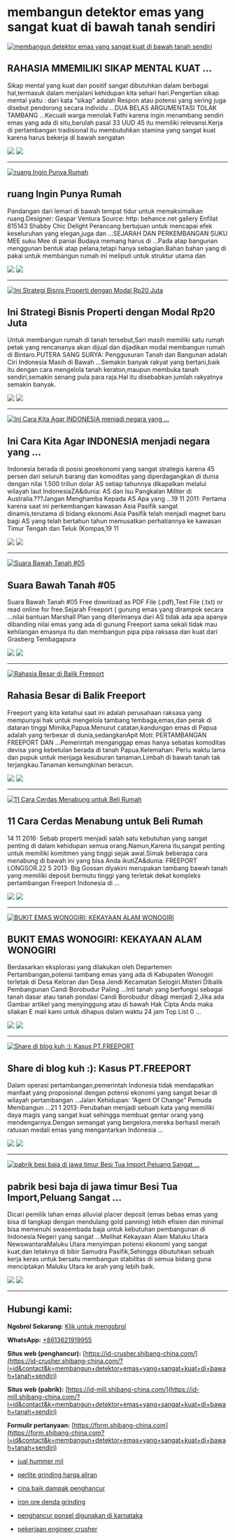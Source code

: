 # membangun detektor emas yang sangat kuat di bawah tanah sendiri

<a href="https://swt.shibang-china.com/?l=id&img&k=membangun+detektor+emas+yang+sangat+kuat+di+bawah+tanah+sendiri" target="_blank">![membangun detektor emas yang sangat kuat di bawah tanah sendiri](http://static.shibang-china.com/all-800x300/1424.jpg)</a>

## RAHASIA MMEMILIKI SIKAP MENTAL KUAT …
Sikap mental yang kuat dan positif sangat dibutuhkan dalam berbagai hal,termasuk dalam menjalani kehidupan kita sehari hari.Pengertian sikap mental yaitu : dari kata “sikap” adalah Respon atau potensi yang sering juga disebut pendorong secara individu …DUA BELAS ARGUMENTASI TOLAK TAMBANG …Kecuali warga menolak Fathi karena ingin menambang sendiri emas yang ada di situ,barulah pasal 33 UUD 45 itu memiliki relevansi.Kerja di pertambangan tradisional itu membutuhkan stamina yang sangat kuat karena harus bekerja di bawah sengatan


<a href="https://whatsapp.shibangsoft.com/WhatsApp.php" target="_blank" title="WhatsApp">![](http://static.shibang-china.com/icon/whatsapp.png)</a> <a href="https://swt.shibang-china.com/?l=id&icon&k=membangun+detektor+emas+yang+sangat+kuat+di+bawah+tanah+sendiri" target="_blank">![](http://static.shibang-china.com/icon/chat-id.png)</a>

---

<a href="https://swt.shibang-china.com/?l=id&img&k=membangun+detektor+emas+yang+sangat+kuat+di+bawah+tanah+sendiri" target="_blank">![ruang Ingin Punya Rumah](http://static.shibang-china.com/all-800x300/620.jpg)</a>

## ruang Ingin Punya Rumah
Pandangan dari lemari di bawah tempat tidur untuk memaksimalkan ruang.Designer: Gaspar Ventura Source: http: behance.net gallery Enfilat 815143 Shabby Chic Delight Perancang bertujuan untuk mencapai efek keseluruhan yang elegan,juga dan …SEJARAH DAN PERKEMBANGAN SUKU MEE suku Mee di paniai Budaya memang harus di …Pada atap bangunan menggunan bentuk atap pelana,tetapi hanya sebagian.Bahan bahan yang di pakai untuk membangun rumah ini meliputi untuk struktur utama dan


<a href="https://whatsapp.shibangsoft.com/WhatsApp.php" target="_blank" title="WhatsApp">![](http://static.shibang-china.com/icon/whatsapp.png)</a> <a href="https://swt.shibang-china.com/?l=id&icon&k=membangun+detektor+emas+yang+sangat+kuat+di+bawah+tanah+sendiri" target="_blank">![](http://static.shibang-china.com/icon/chat-id.png)</a>

---

<a href="https://swt.shibang-china.com/?l=id&img&k=membangun+detektor+emas+yang+sangat+kuat+di+bawah+tanah+sendiri" target="_blank">![Ini Strategi Bisnis Properti dengan Modal Rp20 Juta](http://static.shibang-china.com/all-800x300/105.jpg)</a>

## Ini Strategi Bisnis Properti dengan Modal Rp20 Juta
Untuk membangun rumah di tanah tersebut,Sari masih memiliki satu rumah petak yang rencananya akan dijual dan dijadikan modal membangun rumah di Bintaro.PUTERA SANG SURYA: Penggusuran Tanah dan Bangunan adalah Ciri Indonesia Masih di Bawah …Semakin banyak rakyat yang bertani,baik itu dengan cara mengelola tanah keraton,maupun membuka tanah sendiri,semakin senang pula para raja.Hal itu disebabkan jumlah rakyatnya semakin banyak.


<a href="https://whatsapp.shibangsoft.com/WhatsApp.php" target="_blank" title="WhatsApp">![](http://static.shibang-china.com/icon/whatsapp.png)</a> <a href="https://swt.shibang-china.com/?l=id&icon&k=membangun+detektor+emas+yang+sangat+kuat+di+bawah+tanah+sendiri" target="_blank">![](http://static.shibang-china.com/icon/chat-id.png)</a>

---

<a href="https://swt.shibang-china.com/?l=id&img&k=membangun+detektor+emas+yang+sangat+kuat+di+bawah+tanah+sendiri" target="_blank">![Ini Cara Kita Agar INDONESIA menjadi negara yang …](http://static.shibang-china.com/all-800x300/1184.jpg)</a>

## Ini Cara Kita Agar INDONESIA menjadi negara yang …
Indonesia berada di posisi geoekonomi yang sangat strategis karena 45 persen dari seluruh barang dan komoditas yang diperdagangkan di dunia dengan nilai 1.500 triliun dolar AS setiap tahunnya dikapalkan melalui wilayah laut IndonesiaZA&dunia: AS dan Isu Pangkalan Militer di Australia.???Jangan Menghamba Kepada AS Apa yang …19 11 2011· Pertama karena saat ini perkembangan kawasan Asia Pasifik sangat dinamis,terutama di bidang ekonomi.Asia Pasifik telah menjadi magnet baru bagi AS yang telah bertahun tahun memusatkan perhatiannya ke kawasan Timur Tengah dan Teluk (Kompas,19 11


<a href="https://whatsapp.shibangsoft.com/WhatsApp.php" target="_blank" title="WhatsApp">![](http://static.shibang-china.com/icon/whatsapp.png)</a> <a href="https://swt.shibang-china.com/?l=id&icon&k=membangun+detektor+emas+yang+sangat+kuat+di+bawah+tanah+sendiri" target="_blank">![](http://static.shibang-china.com/icon/chat-id.png)</a>

---

<a href="https://swt.shibang-china.com/?l=id&img&k=membangun+detektor+emas+yang+sangat+kuat+di+bawah+tanah+sendiri" target="_blank">![Suara Bawah Tanah #05](http://static.shibang-china.com/all-800x300/992.jpg)</a>

## Suara Bawah Tanah #05
Suara Bawah Tanah #05 Free download as PDF File (.pdf),Text File (.txt) or read online for free.Sejarah Freeport ( gunung emas yang dirampok secara …nilai bantuan Marshall Plan yang diterimanya dari AS tidak ada apa apanya dibanding nilai emas yang ada di gunung Freeport sama sekali tidak mau kehilangan emasnya itu dan membangun pipa pipa raksasa dan kuat dari Grasberg Tembagapura


<a href="https://whatsapp.shibangsoft.com/WhatsApp.php" target="_blank" title="WhatsApp">![](http://static.shibang-china.com/icon/whatsapp.png)</a> <a href="https://swt.shibang-china.com/?l=id&icon&k=membangun+detektor+emas+yang+sangat+kuat+di+bawah+tanah+sendiri" target="_blank">![](http://static.shibang-china.com/icon/chat-id.png)</a>

---

<a href="https://swt.shibang-china.com/?l=id&img&k=membangun+detektor+emas+yang+sangat+kuat+di+bawah+tanah+sendiri" target="_blank">![Rahasia Besar di Balik Freeport](http://static.shibang-china.com/all-800x300/1457.jpg)</a>

## Rahasia Besar di Balik Freeport
Freeport yang kita ketahui saat ini adalah perusahaan raksasa yang mempunyai hak untuk mengelola tambang tembaga,emas,dan perak di dataran tinggi Mimika,Papua.Menurut catatan,kandungan emas di Papua adalah yang terbesar di dunia,sedangkanApit Moti: PERTAMBANGAN FREEPORT DAN …Pemerintah menganggap emas hanya sebatas komoditas devisa yang kebetulan berada di tanah Papua.Kelemahan: Perlu waktu lama dan pupuk untuk menjaga kesuburan tanaman.Limbah di bawah tanah tak terjangkau.Tanaman kemungkinan beracun.


<a href="https://whatsapp.shibangsoft.com/WhatsApp.php" target="_blank" title="WhatsApp">![](http://static.shibang-china.com/icon/whatsapp.png)</a> <a href="https://swt.shibang-china.com/?l=id&icon&k=membangun+detektor+emas+yang+sangat+kuat+di+bawah+tanah+sendiri" target="_blank">![](http://static.shibang-china.com/icon/chat-id.png)</a>

---

<a href="https://swt.shibang-china.com/?l=id&img&k=membangun+detektor+emas+yang+sangat+kuat+di+bawah+tanah+sendiri" target="_blank">![11 Cara Cerdas Menabung untuk Beli Rumah](http://static.shibang-china.com/all-800x300/1443.jpg)</a>

## 11 Cara Cerdas Menabung untuk Beli Rumah
14 11 2016· Sebab properti menjadi salah satu kebutuhan yang sangat penting di dalam kehidupan semua orang.Namun,Karena itu,sangat penting untuk memiliki komitmen yang tinggi sejak awal.Simak beberapa cara menabung di bawah ini yang bisa Anda ikutiZA&dunia: FREEPORT LONGSOR.22 5 2013· Big Gossan diyakini merupakan tambang bawah tanah yang memiliki deposit bermutu tinggi yang terletak dekat kompleks pertambangan Freeport Indonesia di …


<a href="https://whatsapp.shibangsoft.com/WhatsApp.php" target="_blank" title="WhatsApp">![](http://static.shibang-china.com/icon/whatsapp.png)</a> <a href="https://swt.shibang-china.com/?l=id&icon&k=membangun+detektor+emas+yang+sangat+kuat+di+bawah+tanah+sendiri" target="_blank">![](http://static.shibang-china.com/icon/chat-id.png)</a>

---

<a href="https://swt.shibang-china.com/?l=id&img&k=membangun+detektor+emas+yang+sangat+kuat+di+bawah+tanah+sendiri" target="_blank">![BUKIT EMAS WONOGIRI: KEKAYAAN ALAM WONOGIRI](http://static.shibang-china.com/all-800x300/492.jpg)</a>

## BUKIT EMAS WONOGIRI: KEKAYAAN ALAM WONOGIRI
Berdasarkan eksplorasi yang dilakukan oleh Departemen Pertambangan,potensi tambang emas yang ada di Kabupaten Wonogiri terletak di Desa Keloran dan Desa Jendi Kecamatan Selogiri.Misteri Dibalik Pembangunan Candi Borobudur Paling …Inti tanah yang berfungsi sebagai tanah dasar atau tanah pondasi Candi Borobudur dibagi menjadi 2,Jika ada Gambar artikel yang menyinggung atau di bawah Hak Cipta Anda maka silakan E mail kami untuk dihapus dalam waktu 24 jam Top List 0 …


<a href="https://whatsapp.shibangsoft.com/WhatsApp.php" target="_blank" title="WhatsApp">![](http://static.shibang-china.com/icon/whatsapp.png)</a> <a href="https://swt.shibang-china.com/?l=id&icon&k=membangun+detektor+emas+yang+sangat+kuat+di+bawah+tanah+sendiri" target="_blank">![](http://static.shibang-china.com/icon/chat-id.png)</a>

---

<a href="https://swt.shibang-china.com/?l=id&img&k=membangun+detektor+emas+yang+sangat+kuat+di+bawah+tanah+sendiri" target="_blank">![Share di blog kuh :): Kasus PT.FREEPORT](http://static.shibang-china.com/all-800x300/29.jpg)</a>

## Share di blog kuh :): Kasus PT.FREEPORT
Dalam operasi pertambangan,pemerintah Indonesia tidak mendapatkan manfaat yang proposional dengan potensi ekonomi yang sangat besar di wilayah pertambangan …Jalan Kehidupan: “Agent Of Change” Pemuda Membangun …21 1 2013· Perubahan menjadi sebuah kata yang memiliki daya magis yang sangat kuat sehingga membuat gentar orang yang mendengarnya.Dengan semangat yang bergelora,mereka berhasil meraih ratusan medali emas yang mengantarkan Indonesia …


<a href="https://whatsapp.shibangsoft.com/WhatsApp.php" target="_blank" title="WhatsApp">![](http://static.shibang-china.com/icon/whatsapp.png)</a> <a href="https://swt.shibang-china.com/?l=id&icon&k=membangun+detektor+emas+yang+sangat+kuat+di+bawah+tanah+sendiri" target="_blank">![](http://static.shibang-china.com/icon/chat-id.png)</a>

---

<a href="https://swt.shibang-china.com/?l=id&img&k=membangun+detektor+emas+yang+sangat+kuat+di+bawah+tanah+sendiri" target="_blank">![pabrik besi baja di jawa timur Besi Tua Import,Peluang Sangat …](http://static.shibang-china.com/all-800x300/777.jpg)</a>

## pabrik besi baja di jawa timur Besi Tua Import,Peluang Sangat …
Dicari pemilik lahan emas alluvial placer deposit (emas bebas emas yang bisa di tangkap dengan mendulang gold panning) lebih efisien dan minimal bisa memenuhi swasembada baja untuk kebutuhan pembangunan di Indonesia.Negeri yang sangat …Melihat Kekayaan Alam Maluku Utara NewswantaraMaluku Utara menyimpan potensi ekonomi yang sangat kuat,dan letaknya di bibir Samudra Pasifik,Sehingga dibutuhkan sebuah kerja keras untuk bersatu membangun stabilitas di semua bidang guna menciptakan Maluku Utara ke arah yang lebih baik.


<a href="https://whatsapp.shibangsoft.com/WhatsApp.php" target="_blank" title="WhatsApp">![](http://static.shibang-china.com/icon/whatsapp.png)</a> <a href="https://swt.shibang-china.com/?l=id&icon&k=membangun+detektor+emas+yang+sangat+kuat+di+bawah+tanah+sendiri" target="_blank">![](http://static.shibang-china.com/icon/chat-id.png)</a>

---
## Hubungi kami:

**Ngobrol Sekarang:** [Klik untuk mengobrol](https://swt.shibang-china.com?l=id&contact&k=membangun+detektor+emas+yang+sangat+kuat+di+bawah+tanah+sendiri)

**WhatsApp:**  [+8613621919955](https://whatsapp.shibangsoft.com/WhatsApp.php)

**Situs web (penghancur):** [https://id-crusher.shibang-china.com/](https://id-crusher.shibang-china.com/?l=id&contact&k=membangun+detektor+emas+yang+sangat+kuat+di+bawah+tanah+sendiri)

**Situs web (pabrik):** [https://id-mill.shibang-china.com/](https://id-mill.shibang-china.com/?l=id&contact&k=membangun+detektor+emas+yang+sangat+kuat+di+bawah+tanah+sendiri)

**Formulir pertanyaan:** [https://form.shibang-china.com](https://form.shibang-china.com?l=id&contact&k=membangun+detektor+emas+yang+sangat+kuat+di+bawah+tanah+sendiri)

* [jual hummer mil](../28/jual%20hummer%20mil.md)

* [perlite grinding harga aliran](../21/perlite%20grinding%20harga%20aliran.md)

* [cina baik dampak penghancur](../30/cina%20baik%20dampak%20penghancur.md)

* [iron ore denda grinding](../19/iron%20ore%20denda%20grinding.md)

* [penghancur ponsel digunakan di karnataka](../26/penghancur%20ponsel%20digunakan%20di%20karnataka.md)

* [pekerjaan engineer crusher](../18/pekerjaan%20engineer%20crusher.md)